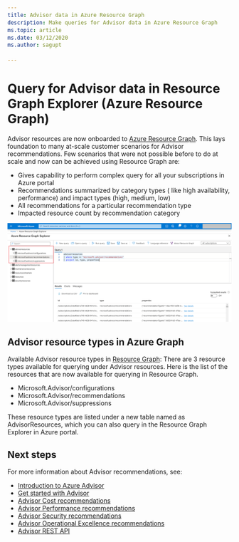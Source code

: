 ```yaml
---
title: Advisor data in Azure Resource Graph
description: Make queries for Advisor data in Azure Resource Graph
ms.topic: article
ms.date: 03/12/2020
ms.author: sagupt

---
```


# Query for Advisor data in Resource Graph Explorer (Azure Resource Graph)

Advisor resources are now onboarded to [Azure Resource Graph](https://azure.microsoft.com/features/resource-graph/). This lays foundation to many at-scale customer scenarios for Advisor recommendations. Few scenarios that were not possible before to do at scale and now can be achieved using Resource Graph are:
* Gives capability to perform complex query for all your subscriptions in Azure portal
* Recommendations summarized by category types ( like high availability, performance)  and impact types (high, medium, low)
* All recommendations for a particular recommendation type
* Impacted resource count by recommendation category

![Advisor in Azure resource graph explorer](articles/advisor/media/arg-1.png)  


## Advisor resource types in Azure Graph

Available Advisor resource types in [Resource Graph](https://docs.microsoft.com/azure/governance/resource-graph/):
There are 3 resource types available for querying under Advisor resources. Here is the list of the resources that are now available for querying in Resource Graph.
* Microsoft.Advisor/configurations
* Microsoft.Advisor/recommendations
* Microsoft.Advisor/suppressions

These resource types are listed under a new table named as AdvisorResources, which you can also query in the Resource Graph Explorer in Azure portal.


## Next steps

For more information about Advisor recommendations, see:
* [Introduction to Azure Advisor](advisor-overview.md)
* [Get started with Advisor](advisor-get-started.md)
* [Advisor Cost recommendations](advisor-cost-recommendations.md)
* [Advisor Performance recommendations](advisor-performance-recommendations.md)
* [Advisor Security recommendations](advisor-security-recommendations.md)
* [Advisor Operational Excellence recommendations](advisor-operational-excellence-recommendations.md)
* [Advisor REST API](https://docs.microsoft.com/rest/api/advisor/)
